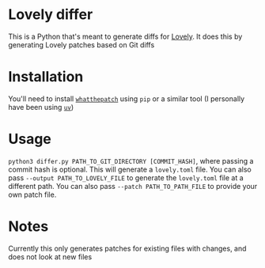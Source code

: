 # Lovely differ

This is a Python that's meant to generate diffs for [Lovely](https://github.com/ethangreen-dev/lovely-injector). It does this by generating Lovely patches based on Git diffs

# Installation

You'll need to install [`whatthepatch`](https://pypi.org/project/whatthepatch/) using `pip` or a similar tool (I personally have been using [`uv`](https://github.com/astral-sh/uv))

# Usage
`python3 differ.py PATH_TO_GIT_DIRECTORY [COMMIT_HASH]`, where passing a commit hash is optional. This will generate a `lovely.toml` file. You can also pass `--output PATH_TO_LOVELY_FILE` to generate the `lovely.toml` file at a different path. You can also pass `--patch PATH_TO_PATH_FILE` to provide your own patch file.

# Notes

Currently this only generates patches for existing files with changes, and does not look at new files
